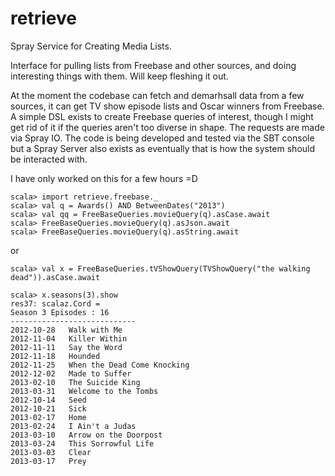 retrieve
========

Spray Service for Creating Media Lists.

Interface for pulling lists from Freebase and other sources, and doing interesting things with them. Will keep fleshing it out. 

At the moment the codebase can fetch and demarhsall data from a few sources, it can get TV show episode lists and Oscar winners from Freebase. A simple DSL exists to create Freebase queries of interest, though I might get rid of it if the queries aren't too diverse in shape. The requests are made via Spray IO. The code is being developed and tested via the SBT console but a Spray Server also exists as eventually that is how the system should be interacted with.

I have only worked on this for a few hours =D


    scala> import retrieve.freebase._
    scala> val q = Awards() AND BetweenDates("2013")
    scala> val qq = FreeBaseQueries.movieQuery(q).asCase.await
    scala> FreeBaseQueries.movieQuery(q).asJson.await
    scala> FreeBaseQueries.movieQuery(q).asString.await

or 

    scala> val x = FreeBaseQueries.tVShowQuery(TVShowQuery("the walking dead")).asCase.await

    scala> x.seasons(3).show
    res37: scalaz.Cord =
    Season 3 Episodes : 16
    ----------------------------
    2012-10-28   Walk with Me
    2012-11-04   Killer Within
    2012-11-11   Say the Word
    2012-11-18   Hounded
    2012-11-25   When the Dead Come Knocking
    2012-12-02   Made to Suffer
    2013-02-10   The Suicide King
    2013-03-31   Welcome to the Tombs
    2012-10-14   Seed
    2012-10-21   Sick
    2013-02-17   Home
    2013-02-24   I Ain't a Judas
    2013-03-10   Arrow on the Doorpost
    2013-03-24   This Sorrowful Life
    2013-03-03   Clear
    2013-03-17   Prey
